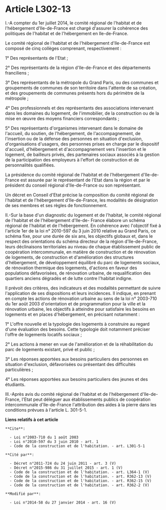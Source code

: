 # Article L302-13

I.-A compter du 1er juillet 2014, le comité régional de l'habitat et de l'hébergement d'Ile-de-France est chargé d'assurer la
cohérence des politiques de l'habitat et de l'hébergement en Ile-de-France. 

Le comité régional de l'habitat et de l'hébergement d'Ile-de-France est composé de cinq collèges comprenant,
respectivement : 

1° Des représentants de l'Etat ; 

2° Des représentants de la région d'Ile-de-France et des départements franciliens ; 

3° Des représentants de la métropole du Grand Paris, ou des communes et groupements de communes de son territoire dans
l'attente de sa création, et des groupements de communes présents hors du périmètre de la métropole ; 

4° Des professionnels et des représentants des associations intervenant dans les domaines du logement, de l'immobilier, de la
construction ou de la mise en œuvre des moyens financiers correspondants ; 

5° Des représentants d'organismes intervenant dans le domaine de l'accueil, du soutien, de l'hébergement, de
l'accompagnement, de l'insertion ou de la défense des personnes en situation d'exclusion, d'organisations d'usagers, des
personnes prises en charge par le dispositif d'accueil, d'hébergement et d'accompagnement vers l'insertion et le logement, de
bailleurs privés, des partenaires sociaux associés à la gestion de la participation des employeurs à l'effort de construction
et de personnalités qualifiées. 

La présidence du comité régional de l'habitat et de l'hébergement d'Ile-de-France est assurée par le représentant de l'Etat
dans la région et par le président du conseil régional d'Ile-de-France ou son représentant. 

Un décret en Conseil d'Etat précise la composition du comité régional de l'habitat et de l'hébergement d'Ile-de-France, les
modalités de désignation de ses membres et ses règles de fonctionnement. 

II.-Sur la base d'un diagnostic du logement et de l'habitat, le comité régional de l'habitat et de l'hébergement d'Ile-de-
France élabore un schéma régional de l'habitat et de l'hébergement. En cohérence avec l'objectif fixé à l'article 1er de la
loi n° 2010-597 du 3 juin 2010 relative au Grand Paris, ce schéma fixe, pour une durée de six ans, les objectifs globaux et,
dans le respect des orientations du schéma directeur de la région d'Ile-de-France, leurs déclinaisons territoriales au niveau
de chaque établissement public de coopération intercommunale, en matière de construction et de rénovation de logements, de
construction et d'amélioration des structures d'hébergement, de développement équilibré du parc de logements sociaux, de
rénovation thermique des logements, d'actions en faveur des populations défavorisées, de rénovation urbaine, de
requalification des quartiers anciens dégradés et de lutte contre l'habitat indigne. 

Il prévoit des critères, des indicateurs et des modalités permettant de suivre l'application de ses dispositions et leurs
incidences. Il indique, en prenant en compte les actions de rénovation urbaine au sens de la loi n° 2003-710 du 1er août 2003
d'orientation et de programmation pour la ville et la rénovation urbaine, les objectifs à atteindre pour satisfaire les
besoins en logements et en places d'hébergement, en précisant notamment : 

1° L'offre nouvelle et la typologie des logements à construire au regard d'une évaluation des besoins. Cette typologie doit
notamment préciser l'offre de logements locatifs sociaux ; 

2° Les actions à mener en vue de l'amélioration et de la réhabilitation du parc de logements existant, privé et public ; 

3° Les réponses apportées aux besoins particuliers des personnes en situation d'exclusion, défavorisées ou présentant des
difficultés particulières ; 

4° Les réponses apportées aux besoins particuliers des jeunes et des étudiants. 

III.-Après avis du comité régional de l'habitat et de l'hébergement d'Ile-de-France, l'Etat peut déléguer aux établissements
publics de coopération intercommunale d'Ile-de-France l'attribution des aides à la pierre dans les conditions prévues à
l'article L. 301-5-1.

**Liens relatifs à cet article**

	**Cite**:

	  - Loi n°2003-710 du 1 août 2003
	  - Loi n°2010-597 du 3 juin 2010 - art. 1
	  - Code de la construction et de l'habitation. - art. L301-5-1

	**Cité par**:

	  - Décret n°2011-724 du 24 juin 2011 - art. 3 (V)
	  - Décret n°2015-986 du 31 juillet 2015 - art. 1 (V)
	  - Code de la construction et de l'habitation. - art. L364-1 (V)
	  - Code de la construction et de l'habitation. - art. R362-13 (V)
	  - Code de la construction et de l'habitation. - art. R362-15 (V)
	  - Code de la construction et de l'habitation. - art. R362-2 (V)

	**Modifié par**:

	  - Loi n°2014-58 du 27 janvier 2014 - art. 16 (V)
